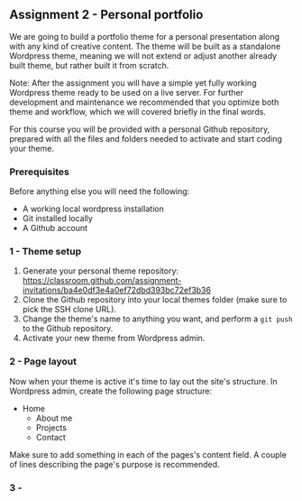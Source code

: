 ## Assignment 2 - Personal portfolio

We are going to build a portfolio theme for a personal presentation along with any kind of creative content. The theme will be built as a standalone Wordpress theme, meaning we will not extend or adjust another already built theme, but rather built it from scratch.

Note: After the assignment you will have a simple yet fully working Wordpress theme ready to be used on a live server. For further development and maintenance we recommended that you optimize both theme and workflow, which we will covered briefly in the final words.

For this course you will be provided with a personal Github repository, prepared with all the files and folders needed to activate and start coding your theme.

### Prerequisites
Before anything else you will need the following:

* A working local wordpress installation
* Git installed locally
* A Github account

### 1 - Theme setup

1. Generate your personal theme repository:
https://classroom.github.com/assignment-invitations/ba4e0df3e4a0ef72dbd393bc72ef3b36 
2. Clone the Github repository into your local themes folder (make sure to pick the SSH clone URL).
3. Change the theme's name to anything you want, and perform a `git push` to the Github repository.
4. Activate your new theme from Wordpress admin.

### 2 - Page layout
Now when your theme is active it's time to lay out the site's structure. In Wordpress admin, create the following page structure:

   - Home
      - About me
      - Projects
      - Contact

Make sure to add something in each of the pages's content field. A couple of lines describing the page's purpose is recommended.

### 3 - 


